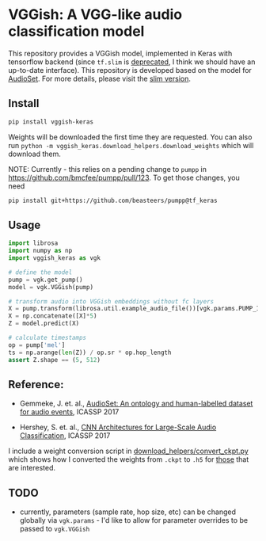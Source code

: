 # VGGish: A VGG-like audio classification model 

This repository provides a VGGish model, implemented in Keras with tensorflow backend (since `tf.slim` is [deprecated](https://github.com/tensorflow/tensorflow/issues/16182#issuecomment-372397483), I think we should have an up-to-date interface). This repository is developed 
based on the model for [AudioSet](https://research.google.com/audioset/index.html). 
For more details, please visit the [slim version](https://github.com/tensorflow/models/tree/master/research/audioset).



## Install

```bash
pip install vggish-keras
```
Weights will be downloaded the first time they are requested. You can also run `python -m vggish_keras.download_helpers.download_weights` which will download them.

NOTE: Currently - this relies on a pending change to `pumpp` in https://github.com/bmcfee/pumpp/pull/123. To get those changes, you need 

```bash
pip install git+https://github.com/beasteers/pumpp@tf_keras
```

## Usage
```python
import librosa
import numpy as np
import vggish_keras as vgk

# define the model
pump = vgk.get_pump()
model = vgk.VGGish(pump)

# transform audio into VGGish embeddings without fc layers
X = pump.transform(librosa.util.example_audio_file())[vgk.params.PUMP_INPUT]
X = np.concatenate([X]*5)
Z = model.predict(X)

# calculate timestamps
op = pump['mel']
ts = np.arange(len(Z)) / op.sr * op.hop_length
assert Z.shape == (5, 512)
```

## Reference:

* Gemmeke, J. et. al.,
  [AudioSet: An ontology and human-labelled dataset for audio events](https://research.google.com/pubs/pub45857.html),
  ICASSP 2017

* Hershey, S. et. al.,
  [CNN Architectures for Large-Scale Audio Classification](https://research.google.com/pubs/pub45611.html),
  ICASSP 2017
  
I include a weight conversion script in [download_helpers/convert_ckpt.py](https://github.com/beasteers/VGGish/blob/master/vggish_keras/download_helpers/convert_ckpt.py) which shows how I converted the weights from `.ckpt` to `.h5` for [those](https://github.com/DTaoo/VGGish/issues/6) that are interested. 

## TODO
 - currently, parameters (sample rate, hop size, etc) can be changed globally via `vgk.params` - I'd like to allow for parameter overrides to be passed to `vgk.VGGish`
